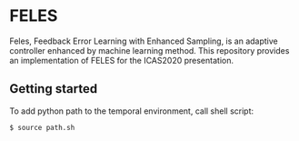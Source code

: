 # FELES

Feles, Feedback Error Learning with Enhanced Sampling, is an adaptive controller enhanced by machine learning method. This repository provides an implementation of FELES for the ICAS2020 presentation.

## Getting started
To add python path to the temporal environment, call shell script:
```bash
$ source path.sh
```

